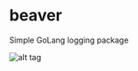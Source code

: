 beaver
======

Simple GoLang logging package 

![alt tag](https://raw.github.com/JeffMGreg/beaver/master/beaver.jpg)
